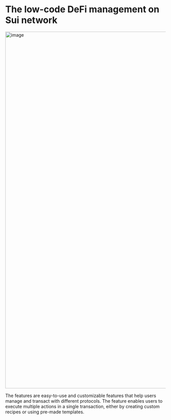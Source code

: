 # The low-code DeFi management on Sui network 


<img width="1120" alt="image" src="https://github.com/Weminal-labs/wemical-flow-test/assets/70145901/97f5f388-b951-4eb4-8645-2089387bfd66">

The features are easy-to-use and customizable features that help users manage and transact with different protocols. The feature enables users to execute multiple actions in a single transaction, either by creating custom recipes or using pre-made templates. 
